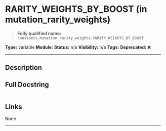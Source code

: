 # RARITY_WEIGHTS_BY_BOOST (in mutation_rarity_weights)
> **Fully qualified name:** `constants.mutation_rarity_weights.RARITY_WEIGHTS_BY_BOOST`

**Type:** variable
**Module:** 
**Status:** n/a
**Visibility:** n/a
**Tags:** 
**Deprecated:** ❌

---

## Description


## Full Docstring
```

```

## Links
None

---
